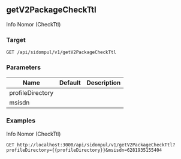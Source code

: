 ## getV2PackageCheckTtl
Info Nomor (CheckTtl)

### Target
```
GET /api/sidompul/v1/getV2PackageCheckTtl
```

### Parameters
Name | Default | Description
--- | --- | ---
profileDirectory||
msisdn||



### Examples
Info Nomor (CheckTtl)
```
GET http://localhost:3000/api/sidompul/v1/getV2PackageCheckTtl?profileDirectory={{profileDirectory}}&msisdn=6281935155404
```

